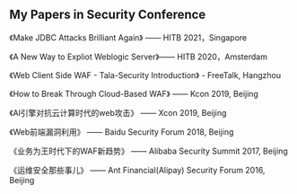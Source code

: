 ## My Papers in Security Conference
《Make JDBC Attacks Brilliant Again》 —— HITB 2021，Singapore

《A New Way to Expliot Weblogic Server》—— HITB 2020，Amsterdam

《Web Client Side WAF - Tala-Security Introduction》 - FreeTalk, Hangzhou

《How to Break Through Cloud-Based WAF》 —— Kcon 2019, Beijing
 
《AI引擎对抗云计算时代的web攻击》 —— Xcon 2019, Beijing

《Web前端漏洞利用》 —— Baidu Security Forum 2018, Beijing

《业务为王时代下的WAF新趋势》 —— Alibaba Security Summit 2017, Beijing

《运维安全那些事儿》 —— Ant Financial(Alipay) Security Forum 2016, Beijing
